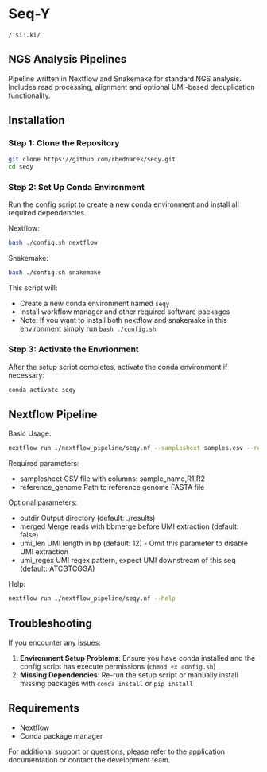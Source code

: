 # Seq-Y
`/'siː.ki/`

## NGS Analysis Pipelines
Pipeline written in Nextflow and Snakemake for standard NGS analysis. Includes read processing, alignment and optional UMI-based deduplication functionality.  

## Installation

### Step 1: Clone the Repository

```bash
git clone https://github.com/rbednarek/seqy.git
cd seqy
```


### Step 2: Set Up Conda Environment

Run the config script to create a new conda environment and install all required dependencies.

Nextflow:
```bash
bash ./config.sh nextflow
```
Snakemake:
```bash
bash ./config.sh snakemake
```
This script will:
- Create a new conda environment named `seqy`
- Install workflow manager and other required software packages
- Note: If you want to install both nextflow and snakemake in this environment simply run `bash ./config.sh`

### Step 3: Activate the Envrionment

After the setup script completes, activate the conda environment if necessary:

```bash
conda activate seqy
```

## Nextflow Pipeline

Basic Usage:

```bash
nextflow run ./nextflow_pipeline/seqy.nf --samplesheet samples.csv --reference_genome genome.fa
```
    
Required parameters:
- samplesheet       CSV file with columns: sample_name,R1,R2
- reference_genome  Path to reference genome FASTA file

    
Optional parameters:
- outdir           Output directory (default: ./results)
- merged           Merge reads with bbmerge before UMI extraction (default: false)
- umi_len          UMI length in bp (default: 12) - Omit this parameter to disable UMI extraction
- umi_regex        UMI regex pattern, expect UMI downstream of this seq (default: ATCGTCGGA)

Help:

```bash
nextflow run ./nextflow_pipeline/seqy.nf --help
```

## Troubleshooting

If you encounter any issues:

1. **Environment Setup Problems**: Ensure you have conda installed and the config script has execute permissions (`chmod +x config.sh`)
2. **Missing Dependencies**: Re-run the setup script or manually install missing packages with `conda install` or `pip install`

## Requirements

- Nextflow
- Conda package manager

For additional support or questions, please refer to the application documentation or contact the development team.


